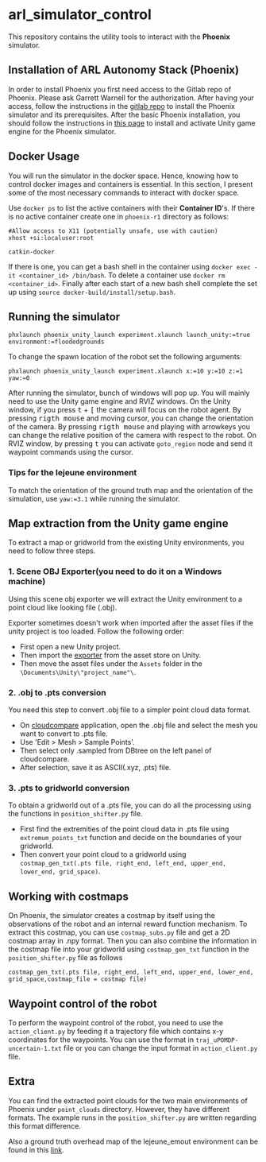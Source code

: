 # arl_simulator_control
This repository contains the utility tools to interact with the **Phoenix** simulator.
## Installation of ARL Autonomy Stack (Phoenix)
In order to install Phoenix you first need access to the Gitlab repo of Phoenix. Please ask Garrett Warnell for the authorization. After having your access, follow the instructions in the [gitlab repo](https://gitlab.sitcore.net/aimm/phoenix-r1) to install the Phoenix simulator and its prerequisites. After the basic Phoenix installation, you should follow the instructions in [this page](https://gitlab.sitcore.net/aimm/phoenix-r1/-/blob/master/src/simulation/unity/README.md) to install and activate Unity game engine for the Phoenix simulator.
## Docker Usage
You will run the simulator in the docker space. Hence, knowing how to control docker images and containers is essential. In this section, I present some of the most necessary commands to interact with docker space.

Use `docker ps` to list the active containers with their **Container ID**'s.
If there is no active container create one in `phoenix-r1` directory as follows:
```
#Allow access to X11 (potentially unsafe, use with caution)
xhost +si:localuser:root

catkin-docker
```
If there is one, you can get a bash shell in the container using `docker exec -it <container_id> /bin/bash`.
To delete a container use `docker rm <container_id>`.
Finally after each start of a new bash shell complete the set up using `source docker-build/install/setup.bash`.
## Running the simulator
```
phxlaunch phoenix_unity_launch experiment.xlaunch launch_unity:=true environment:=floodedgrounds
```
To change the spawn location of the robot set the following arguments:
```
phxlaunch phoenix_unity_launch experiment.xlaunch x:=10 y:=10 z:=1 yaw:=0
```
After running the simulator, bunch of windows will pop up. You will mainly need to use the Unity game engine and RVIZ windows. On the Unity window, if you press <kbd>t</kbd> + <kbd>[</kbd> the camera will focus on the robot agent. By pressing <kbd>rigth mouse</kbd> and moving cursor, you can change the orientation of the camera. By pressing <kbd>rigth mouse</kbd> and playing with arrowkeys you can change the relative position of the camera with respect to the robot. On RVIZ window, by pressing <kbd>t</kbd> you can activate `goto_region` node and send it waypoint commands using the cursor.

### Tips for the lejeune environment

To match the orientation of the ground truth map and the orientation of the simulation, use `yaw:=3.1` while running the simulator.

## Map extraction from the Unity game engine

To extract a map or gridworld from the existing Unity environments, you need to follow three steps.

### 1. Scene OBJ Exporter(you need to do it on a Windows machine)
Using this scene obj exporter we will extract the Unity environment to a point cloud like looking file (.obj).

Exporter sometimes doesn't work when imported after the asset files if the unity project is too loaded. Follow the following order:

* First open a new Unity project.
* Then import the [exporter](https://assetstore.unity.com/packages/tools/utilities/scene-obj-exporter-22250) from the asset store on Unity.
* Then move the asset files under the `Assets` folder in the `\Documents\Unity\"project_name"\`.

### 2. .obj to .pts conversion
You need this step to convert .obj file to a simpler point cloud data format. 
* On [cloudcompare](http://www.cloudcompare.org) application, open the .obj file and select the mesh you want to convert to .pts file.
* Use 'Edit > Mesh > Sample Points'.
* Then select only .sampled from DBtree on the left panel of cloudcompare.
* After selection, save it as ASCII(.xyz, .pts) file.

### 3. .pts to gridworld conversion
To obtain a gridworld out of a .pts file, you can do all the processing using the functions in `position_shifter.py` file. 
* First find the extremities of the point cloud data in .pts file using `extremum_points_txt` function and decide on the boundaries of your gridworld.
* Then convert your point cloud to a gridworld using `costmap_gen_txt(.pts file, right_end, left_end, upper_end, lower_end, grid_space)`.

## Working with costmaps
On Phoenix, the simulator creates a costmap by itself using the observations of the robot and an internal reward function mechanism. To extract this costmap, you can use `costmap_subs.py` file and get a 2D costmap array in .npy format. Then you can also combine the information in the costmap file into your gridworld using `costmap_gen_txt` function in the `position_shifter.py` file as follows
```
costmap_gen_txt(.pts file, right_end, left_end, upper_end, lower_end, grid_space,costmap_file = costmap file)
```

## Waypoint control of the robot

To perform the waypoint control of the robot, you need to use the `action_client.py` by feeding it a trajectory file which contains x-y coordinates for the waypoints. You can use the format in `traj_uPOMDP-uncertain-1.txt` file or you can change the input format in `action_client.py` file.

## Extra

You can find the extracted point clouds for the two main environments of Phoenix under `point_clouds` directory. However, they have different formats. The example runs in the `position_shifter.py` are written regarding this format difference.

Also a ground truth overhead map of the lejeune_emout environment can be found in this [link](https://gitlab.sitcore.net/aimm/phoenix-r1/-/wikis/Tutorials/Miscellaneous/Creating-Semantic-and-Obstacle-Maps-from-Unity).
